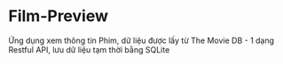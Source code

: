 # Film-Preview
Ứng dụng xem thông tin Phim, dữ liệu được lấy từ The Movie DB - 1 dạng Restful API, lưu dữ liệu tạm thời bằng SQLite
